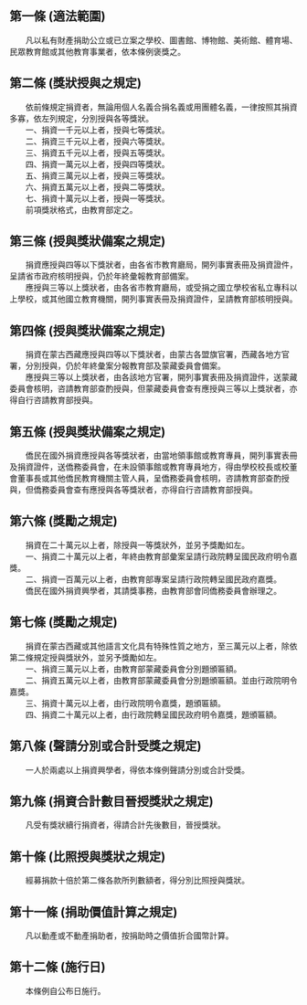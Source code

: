 第一條 (適法範圍)
-----------------
　　凡以私有財產捐助公立或已立案之學校、圖書館、博物館、美術館、體育場、民眾教育館或其他教育事業者，依本條例褒獎之。  


第二條 (獎狀授與之規定)
-----------------------
　　依前條規定捐資者，無論用個人名義合捐名義或用團體名義，一律按照其捐資多寡，依左列規定，分別授與各等獎狀。  
　　一、捐資一千元以上者，授與七等獎狀。  
　　二、捐資三千元以上者，授與六等獎狀。  
　　三、捐資五千元以上者，授與五等獎狀。  
　　四、捐資一萬元以上者，授與四等獎狀。  
　　五、捐資三萬元以上者，授與三等獎狀。  
　　六、捐資五萬元以上者，授與二等獎狀。  
　　七、捐資十萬元以上者，授與一等獎狀。  
　　前項獎狀格式，由教育部定之。  


第三條 (授與獎狀備案之規定)
---------------------------
　　捐資應授與四等以下獎狀者，由各省市教育廳局，開列事實表冊及捐資證件，呈請省市政府核明授與，仍於年終彙報教育部備案。  
　　應授與三等以上獎狀者，由各省市教育廳局，或受捐之國立學校省私立專科以上學校，或其他國立教育機關，開列事實表冊及捐資證件，呈請教育部核明授與。  


第四條 (授與獎狀備案之規定)
---------------------------
　　捐資在蒙古西藏應授與四等以下獎狀者，由蒙古各盟旗官署，西藏各地方官署，分別授與，仍於年終彙案分報教育部及蒙藏委員會備案。  
　　應授與三等以上獎狀者，由各該地方官署，開列事實表冊及捐資證件，送蒙藏委員會核明，咨請教育部查酌授與，但蒙藏委員會查有應授與三等以上獎狀者，亦得自行咨請教育部授與。  


第五條 (授與獎狀備案之規定)
---------------------------
　　僑民在國外捐資應授與各等獎狀者，由當地領事館或教育專員，開列事實表冊及捐資證件，送僑務委員會，在未設領事館或教育專員地方，得由學校校長或校董會董事長或其他僑民教育機關主管人員，呈僑務委員會核明，咨請教育部查酌授與，但僑務委員會查有應授與各等獎狀者，亦得自行咨請教育部授與。  


第六條 (獎勵之規定)
-------------------
　　捐資在二十萬元以上者，除授與一等獎狀外，並另予獎勵如左。  
　　一、捐資二十萬元以上者，年終由教育部彙案呈請行政院轉呈國民政府明令嘉獎。  
　　二、捐資一百萬元以上者，由教育部專案呈請行政院轉呈國民政府嘉獎。  
　　僑民在國外捐資興學者，其請獎事務，由教育部會同僑務委員會辦理之。  


第七條 (獎勵之規定)
-------------------
　　捐資在蒙古西藏或其他語言文化具有特殊性質之地方，至三萬元以上者，除依第二條規定授與獎狀外，並另予獎勵如左。  
　　一、捐資三萬元以上者，由教育部蒙藏委員會分別題頒匾額。  
　　二、捐資五萬元以上者，由教育部蒙藏委員會分別題頒匾額。並由行政院明令嘉獎。  
　　三、捐資十萬元以上者，由行政院明令嘉獎，題頒匾額。  
　　四、捐資二十萬元以上者，由行政院轉呈國民政府明令嘉獎，題頒匾額。  


第八條 (聲請分別或合計受獎之規定)
---------------------------------
　　一人於兩處以上捐資興學者，得依本條例聲請分別或合計受獎。  


第九條 (捐資合計數目晉授獎狀之規定)
-----------------------------------
　　凡受有獎狀續行捐資者，得請合計先後數目，晉授獎狀。  


第十條 (比照授與獎狀之規定)
---------------------------
　　經募捐款十倍於第二條各款所列數額者，得分別比照授與獎狀。  


第十一條 (捐助價值計算之規定)
-----------------------------
　　凡以動產或不動產捐助者，按捐助時之價值折合國幣計算。  


第十二條 (施行日)
-----------------
　　本條例自公布日施行。
